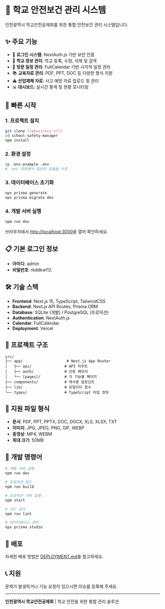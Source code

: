# 🏫 학교 안전보건 관리 시스템

인천광역시 학교안전공제회를 위한 통합 안전보건 관리 시스템입니다.

## ✨ 주요 기능

- 🔐 **로그인 시스템**: NextAuth.js 기반 보안 인증
- 🏫 **학교 정보 관리**: 학교 등록, 수정, 삭제 및 검색
- 📅 **방문 일정 관리**: FullCalendar 기반 시각적 일정 관리
- 📚 **교육자료 관리**: PDF, PPT, DOC 등 다양한 형식 지원
- ⚠️ **산업재해 자료**: 사고 예방 자료 업로드 및 관리
- 📊 **대시보드**: 실시간 통계 및 현황 모니터링

## 🚀 빠른 시작

### 1. 프로젝트 설치
```bash
git clone [repository-url]
cd school-safety-manager
npm install
```

### 2. 환경 설정
```bash
cp .env.example .env
# .env 파일에서 필요한 값들을 수정
```

### 3. 데이터베이스 초기화
```bash
npx prisma generate
npx prisma migrate dev
```

### 4. 개발 서버 실행
```bash
npm run dev
```

브라우저에서 [http://localhost:3000](http://localhost:3000)을 열어 확인하세요.

## 📋 기본 로그인 정보

- **아이디**: admin
- **비밀번호**: rkddkwl12.

## 🛠️ 기술 스택

- **Frontend**: Next.js 15, TypeScript, TailwindCSS
- **Backend**: Next.js API Routes, Prisma ORM
- **Database**: SQLite (개발) / PostgreSQL (프로덕션)
- **Authentication**: NextAuth.js
- **Calendar**: FullCalendar
- **Deployment**: Vercel

## 📁 프로젝트 구조

```
src/
├── app/                    # Next.js App Router
│   ├── api/               # API 라우트
│   ├── auth/              # 인증 페이지
│   └── [pages]/           # 각 기능별 페이지
├── components/            # 재사용 컴포넌트
├── lib/                   # 유틸리티 함수
└── types/                 # TypeScript 타입 정의
```

## 📄 지원 파일 형식

- **문서**: PDF, PPT, PPTX, DOC, DOCX, XLS, XLSX, TXT
- **이미지**: JPG, JPEG, PNG, GIF, WEBP  
- **동영상**: MP4, WEBM
- **최대 크기**: 50MB

## 🔧 개발 명령어

```bash
# 개발 서버 실행
npm run dev

# 프로덕션 빌드
npm run build

# 프로덕션 서버 실행
npm start

# 코드 검사
npm run lint

# 데이터베이스 관리
npx prisma studio
```

## 🚀 배포

자세한 배포 방법은 [DEPLOYMENT.md](./DEPLOYMENT.md)를 참고하세요.

## 📞 지원

문제가 발생하거나 기능 요청이 있으시면 이슈를 등록해 주세요.

---

**인천광역시 학교안전공제회** | 학교 안전을 위한 통합 관리 솔루션
